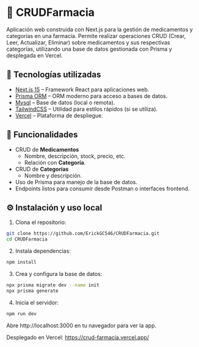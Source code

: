 # 🏥 CRUDFarmacia

Aplicación web construida con Next.js para la gestión de medicamentos y categorías en una farmacia. Permite realizar operaciones CRUD (Crear, Leer, Actualizar, Eliminar) sobre medicamentos y sus respectivas categorías, utilizando una base de datos gestionada con Prisma y desplegada en Vercel.

## 🚀 Tecnologías utilizadas

- [Next.js 15](https://nextjs.org/) – Framework React para aplicaciones web.
- [Prisma ORM](https://www.prisma.io/) – ORM moderno para acceso a bases de datos.
- [Mysql](https://www.prisma.io/docs/concepts/database-connectors) – Base de datos (local o remota).
- [TailwindCSS](https://tailwindcss.com/) – Utilidad para estilos rápidos (si se utiliza).
- [Vercel](https://vercel.com/) – Plataforma de despliegue.

## 📸 Funcionalidades

- CRUD de **Medicamentos**
  - Nombre, descripción, stock, precio, etc.
  - Relación con **Categoría**.
- CRUD de **Categorías**
  - Nombre y descripción.
- Uso de Prisma para manejo de la base de datos.
- Endpoints listos para consumir desde Postman o interfaces frontend.

## ⚙️ Instalación y uso local

1. Clona el repositorio:
```bash
git clone https://github.com/ErickGC546/CRUDFarmacia.git
cd CRUDFarmacia
```
2. Instala dependencias:
```bash
npm install
```
3. Crea y configura la base de datos:
```bash
npx prisma migrate dev --name init
npx prisma generate
```
4. Inicia el servidor:
```bash
npm run dev
```
Abre http://localhost:3000 en tu navegador para ver la app.

Desplegado en Vercel: https://crud-farmacia.vercel.app/
